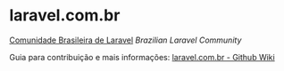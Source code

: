 laravel.com.br
==============

[Comunidade Brasileira de Laravel](http://www.facebook.com/groups/laravelbrasil/)
_Brazilian Laravel Community_

Guia para contribuição e mais informações:
[laravel.com.br - Github Wiki](https://github.com/LaravelBrasil/laravel.com.br/wiki)
